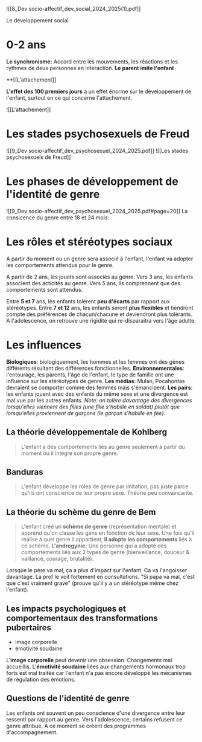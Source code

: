 ![[8_Dev socio-affectif_dev_social_2024_2025(1).pdf]]

Le développement social


# 0-2 ans
**Le synchronisme:**
	Accord entre les mouvements, les réactions et les rythmes de deux personnes en interaction. **Le parent imite l'enfant**

**[[L'attachement]]

**L'effet des 100 premiers jours** a un effet énorme sur le développement de l'enfant, surtout en ce qui concerne l'attachement.

![[L'attachement]]

# Les stades psychosexuels de Freud

![[9_Dev socio-affectif_dev_psychosexuel_2024_2025.pdf]]
![[Les stades psychosexuels de Freud]]


# Les phases de développement de l'identité de genre
![[9_Dev socio-affectif_dev_psychosexuel_2024_2025.pdf#page=20]]
La consicence du genre entre 18 et 24 mois: 

# Les rôles et stéréotypes sociaux
A partir du moment ou un genre sera associé à l'enfant, l'enfant va adopter les comportements attendus pour le genre. 

A partir de 2 ans, les jouets sont associés au genre. Vers 3 ans, les enfants associent des acticités au genre. Vers 5 ans, ils comprennent que des comportements sont attendus.

Entre **5 et 7** ans, les enfants tolèrent **peu d'écarts** par rapport aux stéréotypes.
Entre **7 et 12** ans, les enfants seront **plus flexibles** et tiendront compte des préférences de chacun/chacune et deviendront plus tolérants.
A l'adolescence, on retrouve une rigidité qui re-disparaitra vers l'âge adulte.

# Les influences
**Biologiques**: biologiquement, les hommes et les femmes ont des gènes différents résultant des différences fonctionnelles.
**Environnementales**: l'entourage, les parents, l'âge de l'enfant, le type de famille ont une influence sur les stéréotypes de genre.
**Les médias**: Mulan, Pocahontas devraient se comporter comme des femmes mais s'émancipent.
**Les pairs**: les enfants jouent avec des enfants du même sexe et une divergence est mal vue par les autres enfants.
*Note: on tolère davantage des divergences lorsqu'elles viennent des filles (une fille s'habille en soldat) plutôt que lorsqu'elles proviennent de garçons (le garçon s'habille en fée).*


## La théorie développementale de Kohlberg
> L'enfant a des comportements liés au genre seulement à partir du moment ou il intègre son propre genre. 

## Banduras
> L'enfant développe les rôles de genre par imitation, pas juste parce qu'ils ont conscience de leur propre sexe. Théorie peu convaincante.

## La théorie du schème du genre de Bem
>L'enfant créé un **schème de genre** (représentation mentale) et apprend qu'on classe les gens en fonction de leur sexe. 
>Une fois qu'il réalise à quel genre il appartient, **il adopte les comportements** liés à ce schème.
>**L'androgynie:** Une personne qui a adopté des comportements liés aux 2 types de genre (bienveillance, douceur & vaillance, courage, brutalité). 

Lorsque le père va mal, ça a plus d'impact sur l'enfant. Ca va l'angoisser davantage. La prof le voit fortement en consultations.
	"Si papa va mal, c'est que c'est vraiment grave" (prouve qu'il y a un stéréotype même chez l'enfant).

## Les impacts psychologiques et comportementaux des transformations pubertaires
- image corporelle
- émotivité soudaine

L'**image corporelle** peut devenir une obsession. Changements mal accueillis.
L'**émotivité soudaine** liées aux changements hormonaux trop forts est mal traitée car l'enfant n'a pas encore développé les mécanismes de régulation des émotions.

## Questions de l'identité de genre
Les enfants ont souvent un peu conscience d'une divergence entre leur ressenti par rapport au genre. Vers l'adolescence, certains refusent ce genre attribué.
A ce moment se créent des programmes d'accompagnement.


